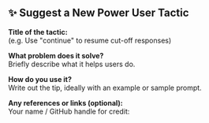 ## ✨ Suggest a New Power User Tactic

**Title of the tactic:**  
(e.g. Use "continue" to resume cut-off responses)

**What problem does it solve?**  
Briefly describe what it helps users do.

**How do you use it?**  
Write out the tip, ideally with an example or sample prompt.

**Any references or links (optional):**  
Your name / GitHub handle for credit:
